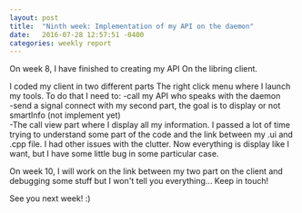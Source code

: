 ```yaml
---
layout: post
title:  "Ninth week: Implementation of my API on the daemon"
date:   2016-07-28 12:57:51 -0400
categories: weekly report
---
```


On week 8, I have finished to creating my API On the libring client.

I coded my client in two different parts
The right click menu where I launch my tools. To do that I need to:
    -call my API who speaks with the daemon<br>
    -send a signal connect with my second part, the goal is to display or not smartInfo (not implement yet)<br>
-The call view part where I display all my information. I passed a lot of time trying to understand some part of the code and the link between my .ui and .cpp file. I had other issues with the clutter. Now everything is display like I want, but I have some little bug in some particular case.

On week 10, I will work on the link between my two part on the client and debugging some stuff but I won't tell you everything... Keep in touch!

See you next week! :)
